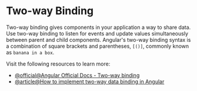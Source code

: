 # Two-way Binding

Two-way binding gives components in your application a way to share data. Use two-way binding to listen for events and update values simultaneously between parent and child components. Angular's two-way binding syntax is a combination of square brackets and parentheses, `[()]`, commonly known as `banana in a box`.

Visit the following resources to learn more:

- [@official@Angular Official Docs - Two-way binding](https://angular.dev/guide/templates/two-way-binding)
- [@article@How to implement two-way data binding in Angular](https://www.angularminds.com/blog/how-to-implement-two-way-data-binding-in-angular)
